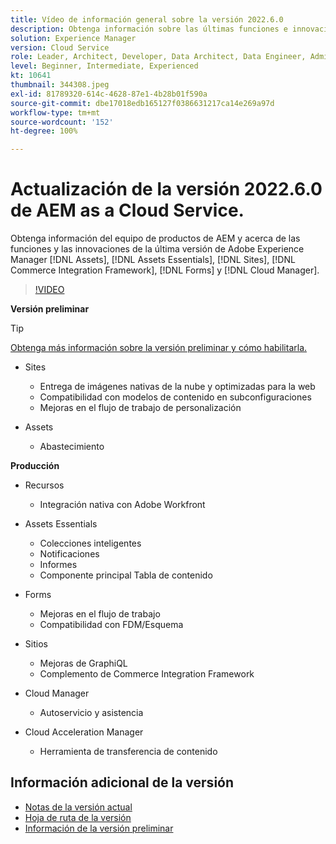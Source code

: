 ```yaml
---
title: Vídeo de información general sobre la versión 2022.6.0
description: Obtenga información sobre las últimas funciones e innovaciones de la versión 2022.6.0 para Adobe Experience Manager  [!DNL Assets Essentials], [!DNL Sites], [!DNL Screens], [!DNL Forms]  y  [!DNL Cloud Foundation].
solution: Experience Manager
version: Cloud Service
role: Leader, Architect, Developer, Data Architect, Data Engineer, Admin, User
level: Beginner, Intermediate, Experienced
kt: 10641
thumbnail: 344308.jpeg
exl-id: 81789320-614c-4628-87e1-4b28b01f590a
source-git-commit: dbe17018edb165127f0386631217ca14e269a97d
workflow-type: tm+mt
source-wordcount: '152'
ht-degree: 100%

---
```


# Actualización de la versión 2022.6.0 de AEM as a Cloud Service.

Obtenga información del equipo de productos de AEM y acerca de las funciones y las innovaciones de la última versión de Adobe Experience Manager [!DNL Assets], [!DNL Assets Essentials], [!DNL Sites], [!DNL Commerce Integration Framework], [!DNL Forms] y [!DNL Cloud Manager].

>[!VIDEO](https://video.tv.adobe.com/v/344308/?quality=12&learn=on)

**Versión preliminar**

>[!TIP]
>
>[Obtenga más información sobre la versión preliminar y cómo habilitarla.](https://experienceleague.adobe.com/docs/experience-manager-cloud-service/content/release-notes/prerelease.html?lang=es)

* Sites
   * Entrega de imágenes nativas de la nube y optimizadas para la web
   * Compatibilidad con modelos de contenido en subconfiguraciones
   * Mejoras en el flujo de trabajo de personalización

* Assets
   * Abastecimiento

**Producción**

* Recursos
   * Integración nativa con Adobe Workfront

* Assets Essentials
   * Colecciones inteligentes
   * Notificaciones
   * Informes
   * Componente principal Tabla de contenido

* Forms
   * Mejoras en el flujo de trabajo
   * Compatibilidad con FDM/Esquema

* Sitios
   * Mejoras de GraphiQL
   * Complemento de Commerce Integration Framework

* Cloud Manager
   * Autoservicio y asistencia

* Cloud Acceleration Manager
   * Herramienta de transferencia de contenido

<!--- Have questions about the release?  Discuss the release in [Experience League Communities](https://adobe.ly/3NDPR8Y). --->

## Información adicional de la versión

* [Notas de la versión actual](https://experienceleague.adobe.com/docs/experience-manager-cloud-service/content/release-notes/home.html?lang=es)
* [Hoja de ruta de la versión](https://experienceleague.adobe.com/docs/experience-manager-release-information/aem-release-updates/update-releases-roadmap.html?lang=es)
* [Información de la versión preliminar](https://experienceleague.adobe.com/docs/experience-manager-cloud-service/content/release-notes/prerelease.html)
